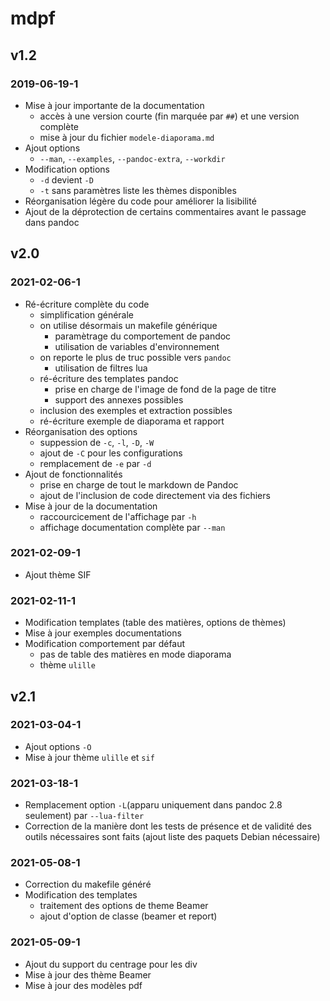 # mdpf

## v1.2 

### 2019-06-19-1

- Mise à jour importante de la documentation
    - accès à une version courte (fin marquée par `##`) et une version complète
    - mise à jour du fichier `modele-diaporama.md`
- Ajout options
    - `--man`, `--examples`, `--pandoc-extra`, `--workdir`
- Modification options
    - `-d` devient `-D`
    - `-t` sans paramètres liste les thèmes disponibles
- Réorganisation légère du code pour améliorer la lisibilité
- Ajout de la déprotection de certains commentaires avant le passage dans pandoc

## v2.0

### 2021-02-06-1

- Ré-écriture complète du code
    - simplification générale
    - on utilise désormais un makefile générique
        - paramètrage du comportement de pandoc
        - utilisation de variables d'environnement
    - on reporte le plus de truc possible vers `pandoc`
        - utilisation de filtres lua
    - ré-écriture des templates pandoc
        - prise en charge de l'image de fond de la page de titre
        - support des annexes possibles
    - inclusion des exemples et extraction possibles
    - ré-écriture exemple de diaporama et rapport
- Réorganisation des options
    - suppession de `-c`, `-l`, `-D`, `-W`
    - ajout de `-C` pour les configurations
    - remplacement de `-e` par `-d`
- Ajout de fonctionnalités
    - prise en charge de tout le markdown de Pandoc
    - ajout de l'inclusion de code directement via des fichiers
- Mise à jour de la documentation
    - raccourcicement de l'affichage par `-h`
    - affichage documentation complète par `--man`

### 2021-02-09-1

- Ajout thème SIF

### 2021-02-11-1

- Modification templates (table des matières, options de thèmes)
- Mise à jour exemples documentations
- Modification comportement par défaut
    - pas de table des matières en mode diaporama
    - thème `ulille`

## v2.1

### 2021-03-04-1

- Ajout options `-O`
- Mise à jour thème `ulille` et `sif`

### 2021-03-18-1

- Remplacement option `-L`(apparu uniquement dans pandoc 2.8
  seulement) par `--lua-filter`
- Correction de la manière dont les tests de présence et de validité
  des outils nécessaires sont faits (ajout liste des paquets Debian
  nécessaire)

### 2021-05-08-1

- Correction du makefile généré
- Modification des templates
    - traitement des options de theme Beamer
    - ajout d'option de classe (beamer et report)

### 2021-05-09-1

- Ajout du support du centrage pour les div
- Mise à jour des thème Beamer
- Mise à jour des modèles pdf
